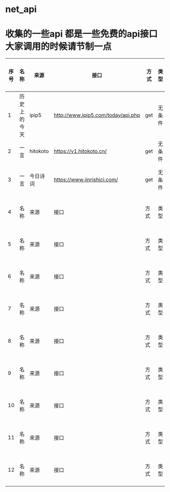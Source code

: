 # net_api

# 收集的一些api 都是一些免费的api接口大家调用的时候请节制一点



| 序号 | 名称 | 来源 | 接口 | 方式 | 类型 | 详细说明 |
| --- | --- | --- | --- | --- | --- | --- |
| 1 | 历史上的今天 | ipip5 | http://www.ipip5.com/today/api.php | get | 无条件 | --- |
| 2 | 一言 | hitokoto | https://v1.hitokoto.cn/ | get | 无条件 | [详情](无条件/hitokoto.md) |
| 3 | 一言 | 今日诗词 | https://www.jinrishici.com/ | get | 无条件 | 详细说明 |
| 4 | 名称 | 来源 | 接口 | 方式 | 类型 | 详细说明 |
| 5 | 名称 | 来源 | 接口 | 方式 | 类型 | 详细说明 |
| 6 | 名称 | 来源 | 接口 | 方式 | 类型 | 详细说明 |
| 7 | 名称 | 来源 | 接口 | 方式 | 类型 | 详细说明 |
| 8 | 名称 | 来源 | 接口 | 方式 | 类型 | 详细说明 |
| 9 | 名称 | 来源 | 接口 | 方式 | 类型 | 详细说明 |
| 10 | 名称 | 来源 | 接口 | 方式 | 类型 | 详细说明 |
| 11 | 名称 | 来源 | 接口 | 方式 | 类型 | 详细说明 |
| 12 | 名称 | 来源 | 接口 | 方式 | 类型 | 详细说明 |
